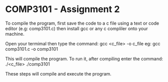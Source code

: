 # COMP3101 - Assignment 2

To compile the program, first save the code to a c file using a text or code editor (e.g: comp3101.c) then install gcc or any c compliler onto your machine.

Open your termimal then type the command:
    gcc <c_file> -o c_file
    eg: gcc comp3101.c -o comp3101

This will compile the program. To run it, after compiling enter the command:
   ./<c_file>
   ./comp3101

These steps will compile and execute the program.
